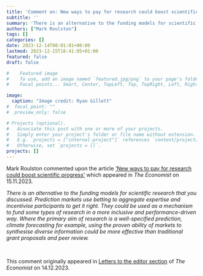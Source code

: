 ```yaml
---
title: 'Comment on: New ways to pay for research could boost scientific progress'
subtitle: ''
summary: 'There is an alternative to the funding models for scientific research that you discussed: prediction markets.'
authors: ["Mark Roulston"]
tags: []
categories: []
date: 2023-12-14T00:01:01+00:00
lastmod: 2023-12-15T18:41:05+01:00
featured: false
draft: false

#    Featured image
#    To use, add an image named `featured.jpg/png` to your page's folder.
#    Focal points... Smart, Center, TopLeft, Top, TopRight, Left, Right, BottomLeft, Bottom, BottomRight.

image: 
  caption: "Image credit: Ryan Gillett"
#  focal_point: ""
#  preview_only: false

# Projects (optional).
#   Associate this post with one or more of your projects.
#   Simply enter your project's folder or file name without extension.
#   E.g. `projects = ["internal-project"]` references `content/project/deep-learning/index.md`.
#   Otherwise, set `projects = []`.
projects: []
---
```


Mark Roulston commented upon the article ['New ways to pay for research could boost scientific progress'](https://www.economist.com/science-and-technology/2023/11/15/new-ways-to-pay-for-research-could-boost-scientific-progress) which appeared in *The Economist* on 15.11.2023. 

*There is an alternative to the funding models for scientific research that you discussed. Prediction markets use betting to aggregate expertise and incentivise participants to get it right. They could be used as a mechanism to fund some types of research in a more inclusive and performance-driven way. Where the primary aim of research is a well-specified prediction, climate forecasting for example, using the proven ability of markets to synthesise diverse information could be more effective than traditional grant proposals and peer review.*


<br>

This comment originally appeared in [Letters to the editor section](https://www.economist.com/letters/2023/12/14/letters-to-the-editor) of *The Economist* on 14.12.2023. 

<br>
